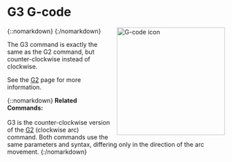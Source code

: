 # G3 G-code

{::nomarkdown}
<a href="/images/gcode.png">
  <img src="/images/gcode.png" alt="G-code icon" width="250" height="250" style="float: right; margin-left: 1rem;"/>
</a>
{:/nomarkdown}

The G3 command is exactly the same as the G2 command, but counter-clockwise instead of clockwise.

See the [G2](g2) page for more information.

{::nomarkdown}
<sl-alert variant="neutral" open>
  <sl-icon slot="icon" name="info-circle"></sl-icon>
  <strong>Related Commands:</strong>
  <br><br>
  G3 is the counter-clockwise version of the <a href="g2">G2</a> (clockwise arc) command. Both commands use the same parameters and syntax, differing only in the direction of the arc movement.
</sl-alert>
{:/nomarkdown}
